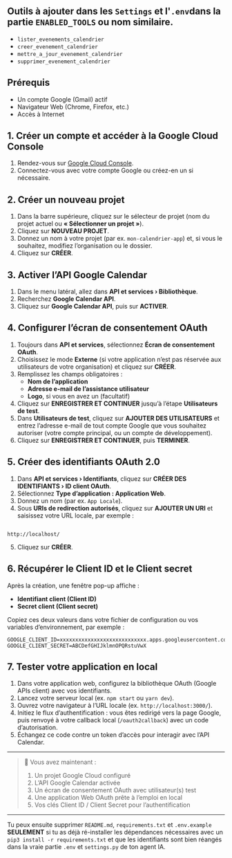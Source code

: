 ## Outils à ajouter dans les `Settings` et l'`.env`dans la partie `ENABLED_TOOLS` ou nom similaire.

- `lister_evenements_calendrier`
- `creer_evenement_calendrier`
- `mettre_a_jour_evenement_calendrier`
- `supprimer_evenement_calendrier`

## Prérequis

- Un compte Google (Gmail) actif  
- Navigateur Web (Chrome, Firefox, etc.)  
- Accès à Internet  

## 1. Créer un compte et accéder à la Google Cloud Console

1. Rendez-vous sur [Google Cloud Console](https://console.cloud.google.com/).  
2. Connectez-vous avec votre compte Google ou créez-en un si nécessaire.  

## 2. Créer un nouveau projet

1. Dans la barre supérieure, cliquez sur le sélecteur de projet (nom du projet actuel ou **« Sélectionner un projet »**).  
2. Cliquez sur **NOUVEAU PROJET**.  
3. Donnez un nom à votre projet (par ex. `mon-calendrier-app`) et, si vous le souhaitez, modifiez l’organisation ou le dossier.  
4. Cliquez sur **CRÉER**.  

## 3. Activer l’API Google Calendar

1. Dans le menu latéral, allez dans **API et services › Bibliothèque**.  
2. Recherchez **Google Calendar API**.  
3. Cliquez sur **Google Calendar API**, puis sur **ACTIVER**.  

## 4. Configurer l’écran de consentement OAuth

1. Toujours dans **API et services**, sélectionnez **Écran de consentement OAuth**.  
2. Choisissez le mode **Externe** (si votre application n’est pas réservée aux utilisateurs de votre organisation) et cliquez sur **CRÉER**.  
3. Remplissez les champs obligatoires :  
   - **Nom de l’application**  
   - **Adresse e-mail de l’assistance utilisateur**  
   - **Logo**, si vous en avez un (facultatif)  
4. Cliquez sur **ENREGISTRER ET CONTINUER** jusqu’à l’étape **Utilisateurs de test**.  
5. Dans **Utilisateurs de test**, cliquez sur **AJOUTER DES UTILISATEURS** et entrez l’adresse e-mail de tout compte Google que vous souhaitez autoriser (votre compte principal, ou un compte de développement).  
6. Cliquez sur **ENREGISTRER ET CONTINUER**, puis **TERMINER**.  

## 5. Créer des identifiants OAuth 2.0

1. Dans **API et services › Identifiants**, cliquez sur **CRÉER DES IDENTIFIANTS › ID client OAuth**.  
2. Sélectionnez **Type d’application : Application Web**.  
3. Donnez un nom (par ex. `App Locale`).  
4. Sous **URIs de redirection autorisés**, cliquez sur **AJOUTER UN URI** et saisissez votre URL locale, par exemple :  
```

http://localhost/

````
5. Cliquez sur **CRÉER**.  

## 6. Récupérer le Client ID et le Client secret

Après la création, une fenêtre pop-up affiche :
- **Identifiant client (Client ID)**  
- **Secret client (Client secret)**  

Copiez ces deux valeurs dans votre fichier de configuration ou vos variables d’environnement, par exemple :
```env
GOOGLE_CLIENT_ID=xxxxxxxxxxxxxxxxxxxxxxxxxxxx.apps.googleusercontent.com
GOOGLE_CLIENT_SECRET=ABCDefGHIJklmnOPQRstuVwX
````

## 7. Tester votre application en local

1. Dans votre application web, configurez la bibliothèque OAuth (Google APIs client) avec vos identifiants.
2. Lancez votre serveur local (ex. `npm start` ou `yarn dev`).
3. Ouvrez votre navigateur à l’URL locale (ex. `http://localhost:3000/`).
4. Initiez le flux d’authentification : vous êtes redirigé vers la page Google, puis renvoyé à votre callback local (`/oauth2callback`) avec un code d’autorisation.
5. Échangez ce code contre un token d’accès pour interagir avec l’API Calendar.

---

> 🎉 Vous avez maintenant :
>
> 1. Un projet Google Cloud configuré
> 2. L’API Google Calendar activée
> 3. Un écran de consentement OAuth avec utilisateur(s) test
> 4. Une application Web OAuth prête à l’emploi en local
> 5. Vos clés Client ID / Client Secret pour l’authentification

---

Tu peux ensuite supprimer `README.md`, `requirements.txt` et `.env.example` **SEULEMENT** si tu as déjà ré-installer les dépendances nécessaires avec un `pip3 install -r requirements.txt` et que les identifiants sont bien réangés dans la vraie partie `.env` et `settings.py` de ton agent IA.